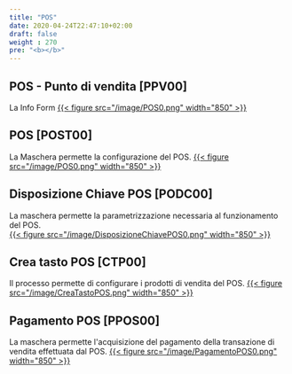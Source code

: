 ```yaml
---
title: "POS"
date: 2020-04-24T22:47:10+02:00
draft: false
weight : 270
pre: "<b></b>"
---
```


## POS - Punto di vendita [PPV00]
La Info Form 
[{{< figure src="/image/POS0.png"  width="850"  >}}](/image/POST0.png)
## POS [POST00]
La Maschera permette la configurazione del POS.
[{{< figure src="/image/POS0.png"  width="850"  >}}](/image/POST0.png)
## Disposizione Chiave POS [PODC00]
La maschera permette la parametrizzazione necessaria al funzionamento del POS.  
[{{< figure src="/image/DisposizioneChiavePOS0.png"  width="850"  >}}](/image/DisposizioneChiavePOS0.png)
## Crea tasto POS [CTP00]
Il processo permette di configurare i prodotti di vendita del POS.
[{{< figure src="/image/CreaTastoPOS.png"  width="850"  >}}](/image/CreaTastoPOS.png)
## Pagamento POS [PPOS00]
La maschera permette l'acquisizione del pagamento della transazione di vendita effettuata dal POS.
[{{< figure src="/image/PagamentoPOS0.png"  width="850"  >}}](/image/PagamentoPOS0.png)
